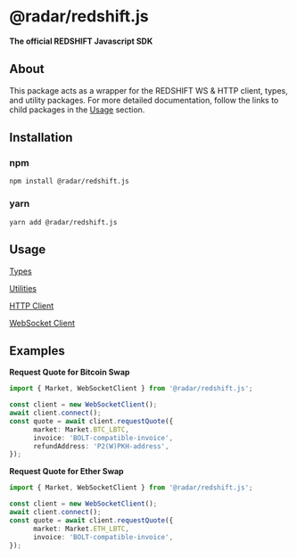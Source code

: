 # @radar/redshift.js
**The official REDSHIFT Javascript SDK**

## About

This package acts as a wrapper for the REDSHIFT WS & HTTP client, types, and utility packages.
For more detailed documentation, follow the links to child packages in the [Usage](#usage) section.

## Installation

### npm

```
npm install @radar/redshift.js
```

### yarn

```
yarn add @radar/redshift.js
```

## Usage

[Types](../redshift-types)

[Utilities](../redshift-utils)

[HTTP Client](../redshift-api-client#usage---http-client)

[WebSocket Client](../redshift-api-client#usage---websocket-client)

## Examples

**Request Quote for Bitcoin Swap**

```typescript
import { Market, WebSocketClient } from '@radar/redshift.js';

const client = new WebSocketClient();
await client.connect();
const quote = await client.requestQuote({
      market: Market.BTC_LBTC,
      invoice: 'BOLT-compatible-invoice',
      refundAddress: 'P2(W)PKH-address',
});
```

**Request Quote for Ether Swap**

```typescript
import { Market, WebSocketClient } from '@radar/redshift.js';

const client = new WebSocketClient();
await client.connect();
const quote = await client.requestQuote({
      market: Market.ETH_LBTC,
      invoice: 'BOLT-compatible-invoice',
});
```
